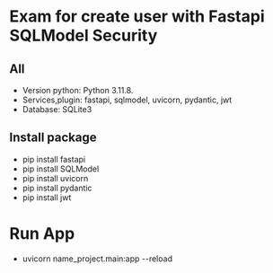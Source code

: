 # Exam for create user with Fastapi SQLModel Security
## All

- Version python: Python 3.11.8.
- Services,plugin: fastapi, sqlmodel, uvicorn, pydantic, jwt
- Database: SQLite3

## Install package

- pip install fastapi
- pip install SQLModel
- pip install uvicorn
- pip install pydantic
- pip install jwt

# Run App
- uvicorn name_project.main:app --reload
